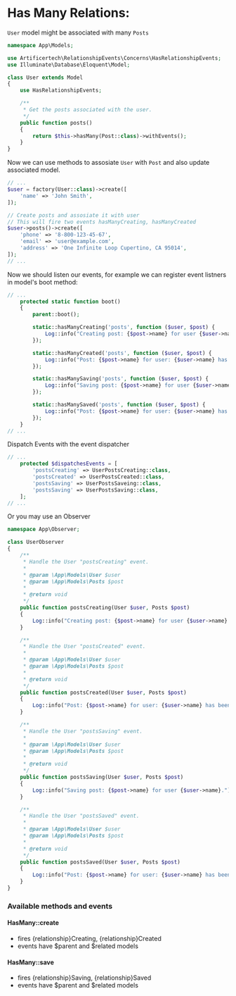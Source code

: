 # Has Many Relations:

```User``` model might be associated with many ```Posts```

```php
namespace App\Models;

use Artificertech\RelationshipEvents\Concerns\HasRelationshipEvents;
use Illuminate\Database\Eloquent\Model;

class User extends Model
{
    use HasRelationshipEvents;

    /**
     * Get the posts associated with the user.
     */
    public function posts()
    {
        return $this->hasMany(Post::class)->withEvents();
    }
}
```

Now we can use methods to assosiate ```User``` with ```Post``` and also update associated model.

```php
// ...
$user = factory(User::class)->create([
    'name' => 'John Smith',
]);

// Create posts and assosiate it with user
// This will fire two events hasManyCreating, hasManyCreated
$user->posts()->create([
    'phone' => '8-800-123-45-67',
    'email' => 'user@example.com',
    'address' => 'One Infinite Loop Cupertino, CA 95014',
]);
// ...
```

Now we should listen our events, for example we can register event listners in model's boot method:
```php
// ...
    protected static function boot()
    {
        parent::boot();

        static::hasManyCreating('posts', function ($user, $post) {
            Log::info("Creating post: {$post->name} for user {$user->name}.");
        });

        static::hasManyCreated('posts', function ($user, $post) {
            Log::info("Post: {$post->name} for user: {$user->name} has been created.");
        });

        static::hasManySaving('posts', function ($user, $post) {
            Log::info("Saving post: {$post->name} for user {$user->name}.");
        });

        static::hasManySaved('posts', function ($user, $post) {
            Log::info("Post: {$post->name} for user: {$user->name} has been saved.");
        });
    }
// ...
```

Dispatch Events with the event dispatcher
```php
// ...
    protected $dispatchesEvents = [
        'postsCreating' => UserPostsCreating::class,
        'postsCreated' => UserPostsCreated::class,
        'postsSaving' => UserPostsSaveing::class,
        'postsSaving' => UserPostsSaving::class,
    ];
// ...
```

Or you may use an Observer
```php
namespace App\Observer;

class UserObserver
{
    /**
     * Handle the User "postsCreating" event.
     *
     * @param \App\Models\User $user
     * @param \App\Models\Posts $post
     *
     * @return void
     */
    public function postsCreating(User $user, Posts $post)
    {
        Log::info("Creating post: {$post->name} for user {$user->name}.");
    }

    /**
     * Handle the User "postsCreated" event.
     *
     * @param \App\Models\User $user
     * @param \App\Models\Posts $post
     *
     * @return void
     */
    public function postsCreated(User $user, Posts $post)
    {
        Log::info("Post: {$post->name} for user: {$user->name} has been created.");
    }

    /**
     * Handle the User "postsSaving" event.
     *
     * @param \App\Models\User $user
     * @param \App\Models\Posts $post
     *
     * @return void
     */
    public function postsSaving(User $user, Posts $post)
    {
        Log::info("Saving post: {$post->name} for user {$user->name}.");
    }

    /**
     * Handle the User "postsSaved" event.
     *
     * @param \App\Models\User $user
     * @param \App\Models\Posts $post
     *
     * @return void
     */
    public function postsSaved(User $user, Posts $post)
    {
        Log::info("Post: {$post->name} for user: {$user->name} has been saved.");
    }
}
```

### Available methods and events

#### HasMany::create
- fires {relationship}Creating, {relationship}Created
- events have $parent and $related models

#### HasMany::save
- fires {relationship}Saving, {relationship}Saved
- events have $parent and $related models